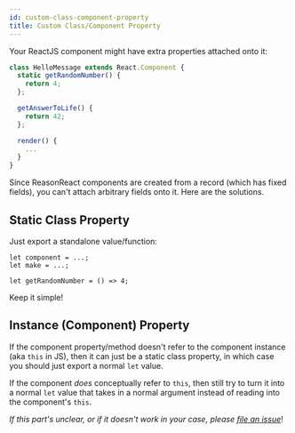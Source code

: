 ```yaml
---
id: custom-class-component-property
title: Custom Class/Component Property
---
```


Your ReactJS component might have extra properties attached onto it:

```js
class HelloMessage extends React.Component {
  static getRandomNumber() {
    return 4;
  };

  getAnswerToLife() {
    return 42;
  };

  render() {
    ...
  }
}
```

Since ReasonReact components are created from a record (which has fixed fields), you can't attach arbitrary fields onto it. Here are the solutions.

## Static Class Property

Just export a standalone value/function:

```reason
let component = ...;
let make = ...;

let getRandomNumber = () => 4;
```

Keep it simple!

## Instance (Component) Property

If the component property/method doesn't refer to the component instance (aka `this` in JS), then it can just be a static class property, in which case you should just export a normal `let` value.

If the component _does_ conceptually refer to `this`, then still try to turn it into a normal `let` value that takes in a normal argument instead of reading into the component's `this`.

_If this part's unclear, or if it doesn't work in your case, please [file an issue](https://github.com/reasonml/reason-react/issues/new)_!

